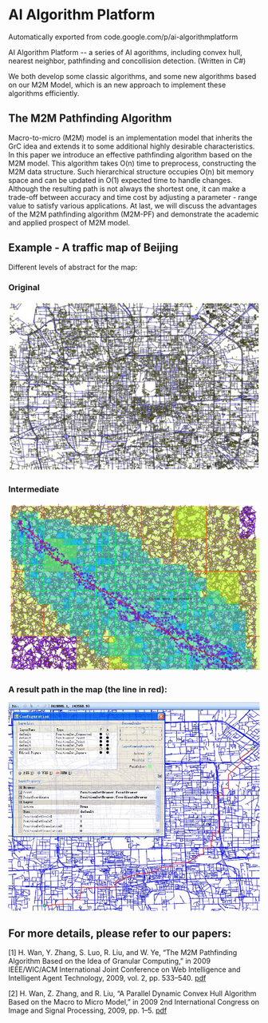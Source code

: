 # AI Algorithm Platform
Automatically exported from code.google.com/p/ai-algorithmplatform

AI Algorithm Platform -- a series of AI agorithms, including convex hull, nearest neighbor, pathfinding and concollision detection. (Written in C#)

We both develop some classic algorithms, and some new algorithms based on our M2M Model, which is an new approach to implement these algorithms efficiently.

## The M2M Pathfinding Algorithm
Macro-to-micro (M2M) model is an implementation model that inherits the GrC idea
and extends it to some additional highly desirable characteristics. In this
paper we introduce an effective pathfinding algorithm based on the M2M model.
This algorithm takes O(n) time to preprocess, constructing the M2M data
structure. Such hierarchical structure occupies O(n) bit memory space and can be
updated in O(1) expected time to handle changes. Although the resulting path is
not always the shortest one, it can make a trade-off between accuracy and time
cost by adjusting a parameter - range value to satisfy various applications. At
last, we will discuss the advantages of the M2M pathfinding algorithm (M2M-PF)
and demonstrate the academic and applied prospect of M2M model.

## Example - A traffic map of Beijing
Different levels of abstract for the map:
### Original
![original](traffic_original.jpg)
### Intermediate
![intermediate](traffic_intermediate.jpg)
### A result path in the map (the line in red):
![result](traffic_result.jpg)

## For more details, please refer to our papers:

[1] H. Wan, Y. Zhang, S. Luo, R. Liu, and W. Ye, “The M2M Pathfinding Algorithm Based on the Idea of Granular Computing,” in 2009 IEEE/WIC/ACM International Joint Conference on Web Intelligence and Intelligent Agent Technology, 2009, vol. 2, pp. 533–540.
[pdf](pathfinding_2009.pdf)

[2] H. Wan, Z. Zhang, and R. Liu, “A Parallel Dynamic Convex Hull Algorithm Based on the Macro to Micro Model,” in 2009 2nd International Congress on Image and Signal Processing, 2009, pp. 1–5.
[pdf](convex_hull_2009.pdf)
